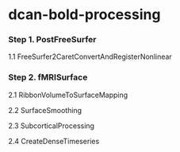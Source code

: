 # dcan-bold-processing

### Step 1. PostFreeSurfer
1.1 FreeSurfer2CaretConvertAndRegisterNonlinear

### Step 2. fMRISurface
2.1 RibbonVolumeToSurfaceMapping

2.2 SurfaceSmoothing

2.3 SubcorticalProcessing

2.4 CreateDenseTimeseries